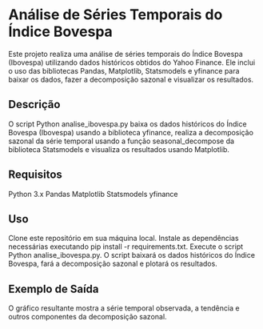 # Análise de Séries Temporais do Índice Bovespa
Este projeto realiza uma análise de séries temporais do Índice Bovespa (Ibovespa) utilizando dados históricos obtidos do Yahoo Finance. Ele inclui o uso das bibliotecas Pandas, Matplotlib, Statsmodels e yfinance para baixar os dados, fazer a decomposição sazonal e visualizar os resultados.

## Descrição
O script Python analise_ibovespa.py baixa os dados históricos do Índice Bovespa (Ibovespa) usando a biblioteca yfinance, realiza a decomposição sazonal da série temporal usando a função seasonal_decompose da biblioteca Statsmodels e visualiza os resultados usando Matplotlib.

## Requisitos
Python 3.x
Pandas
Matplotlib
Statsmodels
yfinance
## Uso
Clone este repositório em sua máquina local.
Instale as dependências necessárias executando pip install -r requirements.txt.
Execute o script Python analise_ibovespa.py.
O script baixará os dados históricos do Índice Bovespa, fará a decomposição sazonal e plotará os resultados.
## Exemplo de Saída
O gráfico resultante mostra a série temporal observada, a tendência e outros componentes da decomposição sazonal.
